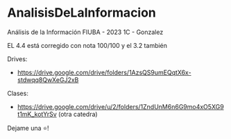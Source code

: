 # AnalisisDeLaInformacion
Análisis de la Información FIUBA - 2023 1C - Gonzalez


EL 4.4 está corregido con nota 100/100 y el 3.2 también

Drives:
* https://drive.google.com/drive/folders/1AzsQS9umEQqtX6x-stdwqq8QwXeGJ2xB

Clases: 
* https://drive.google.com/drive/u/2/folders/1ZndUnM6n6G9mo4xO5XG9t1mK_kotYrSv (otra catedra)

Dejame una ⭐!
